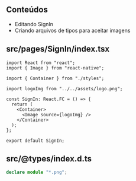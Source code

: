 ## Conteúdos

- Editando SignIn
- Criando arquivos de tipos para aceitar imagens

## src/pages/SignIn/index.tsx

```tsx
import React from "react";
import { Image } from "react-native";

import { Container } from "./styles";

import logoImg from "../../assets/logo.png";

const SignIn: React.FC = () => {
  return (
    <Container>
      <Image source={logoImg} />
    </Container>
  );
};

export default SignIn;
```

## src/@types/index.d.ts

```ts
declare module "*.png";
```
